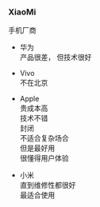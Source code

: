 ### XiaoMi
手机厂商

+ 华为   
产品很差，
但技术很好

+ Vivo  
不在北京

+ Apple  
贵成本高  
技术不错  
封闭  
不适合复杂场合  
但是最好用  
很懂得用户体验  

+ 小米  
直到维修性都很好  
最适合使用  
